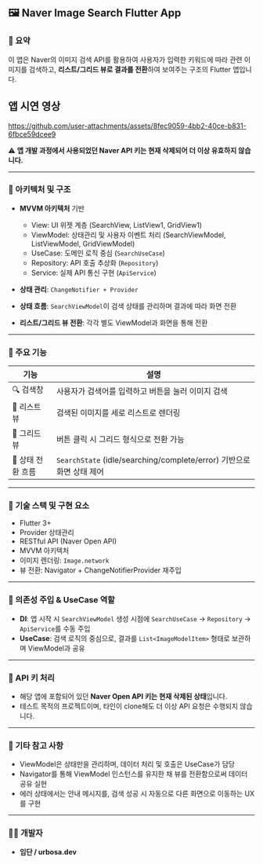 ## 🖼️ Naver Image Search Flutter App

### 🧾 요약

이 앱은 Naver의 이미지 검색 API를 활용하여 사용자가 입력한 키워드에 따라 관련 이미지를 검색하고, **리스트/그리드 뷰로 결과를 전환**하여 보여주는 구조의 Flutter 앱입니다.

## 앱 시연 영상 


https://github.com/user-attachments/assets/8fec9059-4bb2-40ce-b831-6fbce59dcee9


⚠️ **앱 개발 과정에서 사용되었던 Naver API 키는 현재 삭제되어 더 이상 유효하지 않습니다.**

---

### 🧱 아키텍처 및 구조

* **MVVM 아키텍처** 기반

  * View: UI 위젯 계층 (SearchView, ListView1, GridView1)
  * ViewModel: 상태관리 및 사용자 이벤트 처리 (SearchViewModel, ListViewModel, GridViewModel)
  * UseCase: 도메인 로직 중심 (`SearchUseCase`)
  * Repository: API 호출 추상화 (`Repository`)
  * Service: 실제 API 통신 구현 (`ApiService`)

* **상태 관리**: `ChangeNotifier + Provider`

* **상태 흐름**: `SearchViewModel`이 검색 상태를 관리하며 결과에 따라 화면 전환

* **리스트/그리드 뷰 전환**: 각각 별도 ViewModel과 화면을 통해 전환

---

### 🔄 주요 기능

| 기능          | 설명                                                          |
| ----------- | ----------------------------------------------------------- |
| 🔍 검색창      | 사용자가 검색어를 입력하고 버튼을 눌러 이미지 검색                                |
| 📃 리스트 뷰    | 검색된 이미지를 세로 리스트로 렌더링                                        |
| 🧱 그리드 뷰    | 버튼 클릭 시 그리드 형식으로 전환 가능                                      |
| 📡 상태 전환 흐름 | `SearchState` (idle/searching/complete/error) 기반으로 화면 상태 제어 |

---

### 🧰 기술 스택 및 구현 요소

* Flutter 3+
* Provider 상태관리
* RESTful API (Naver Open API)
* MVVM 아키텍처
* 이미지 렌더링: `Image.network`
* 뷰 전환: Navigator + ChangeNotifierProvider 재주입

---

### 🔌 의존성 주입 & UseCase 역할

* **DI**: 앱 시작 시 `SearchViewModel` 생성 시점에 `SearchUseCase` → `Repository` → `ApiService`를 수동 주입
* **UseCase**: 검색 로직의 중심으로, 결과를 `List<ImageModelItem>` 형태로 보관하며 ViewModel과 공유

---

### 🔐 API 키 처리

* 해당 앱에 포함되어 있던 **Naver Open API 키는 현재 삭제된 상태**입니다.
* 테스트 목적의 프로젝트이며, 타인이 clone해도 더 이상 API 요청은 수행되지 않습니다.

---

### 📌 기타 참고 사항

* ViewModel은 상태만을 관리하며, 데이터 처리 및 호출은 UseCase가 담당
* Navigator를 통해 ViewModel 인스턴스를 유지한 채 뷰를 전환함으로써 데이터 공유 실현
* 에러 상태에서는 안내 메시지를, 검색 성공 시 자동으로 다른 화면으로 이동하는 UX를 구현

---

### 👨‍💻 개발자

* **임단 / urbosa.dev**

